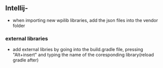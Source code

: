 ## Intellij-

* when importing new wpilib libraries, add the json files into the vendor folder

### external libraries
* add external libries by going into the build.gradle file, pressing "Alt+insert" and typing the name of the coresponding library(reload gradle after)

